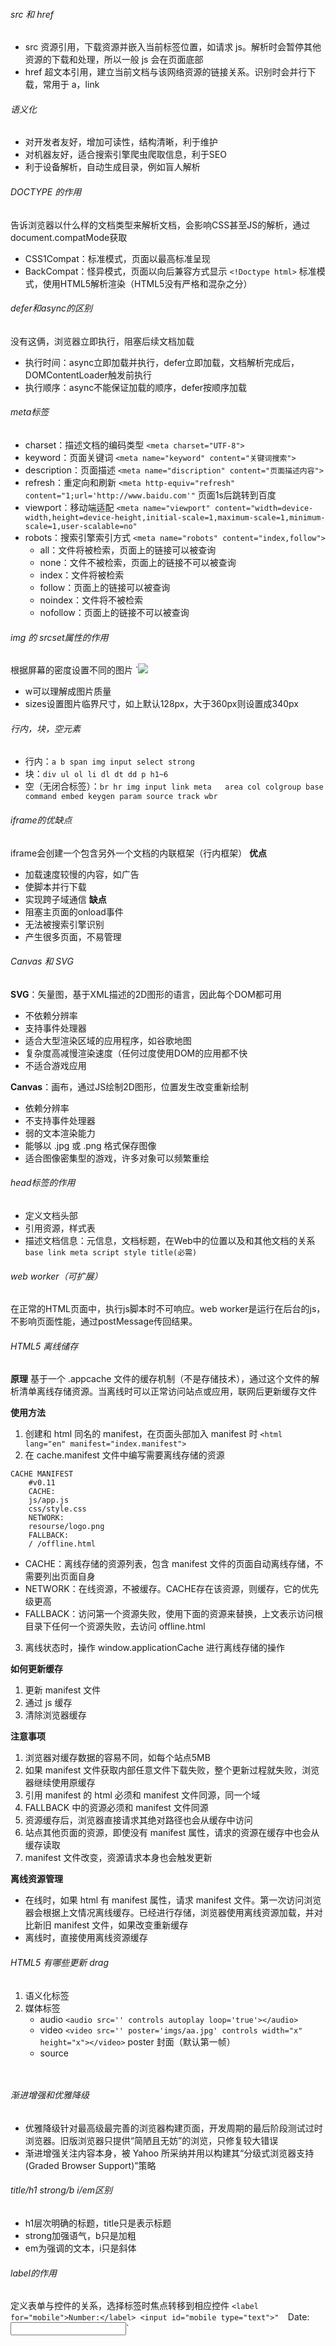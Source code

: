 ###### src 和 href
- src 资源引用，下载资源并嵌入当前标签位置，如请求 js。解析时会暂停其他资源的下载和处理，所以一般 js 会在页面底部
- href 超文本引用，建立当前文档与该网络资源的链接关系。识别时会并行下载，常用于 a，link

###### 语义化
- 对开发者友好，增加可读性，结构清晰，利于维护
- 对机器友好，适合搜索引擎爬虫爬取信息，利于SEO
- 利于设备解析，自动生成目录，例如盲人解析

###### DOCTYPE 的作用
告诉浏览器以什么样的文档类型来解析文档，会影响CSS甚至JS的解析，通过document.compatMode获取
- CSS1Compat：标准模式，页面以最高标准呈现
- BackCompat：怪异模式，页面以向后兼容方式显示
`<!Doctype html>` 标准模式，使用HTML5解析渲染（HTML5没有严格和混杂之分）

###### defer和async的区别
没有这俩，浏览器立即执行，阻塞后续文档加载
- 执行时间：async立即加载并执行，defer立即加载，文档解析完成后，DOMContentLoader触发前执行
- 执行顺序：async不能保证加载的顺序，defer按顺序加载

###### meta标签
- charset：描述文档的编码类型 `<meta charset="UTF-8">`
- keyword：页面关键词 `<meta name="keyword" content="关键词搜索">`
- description：页面描述 `<meta name="discription" content="页面描述内容">`
- refresh：重定向和刷新
`<meta http-equiv="refresh" content="1;url='http://www.baidu.com'"`  页面1s后跳转到百度
- viewport：移动端适配
`<meta name="viewport" content="width=device-width,height=device-height,initial-scale=1,maximum-scale=1,minimum-scale=1,user-scalable=no"`
- robots：搜索引擎索引方式 `<meta name="robots" content="index,follow">`
	- all：文件将被检索，页面上的链接可以被查询
	- none：文件不被检索，页面上的链接不可以被查询
	- index：文件将被检索
	- follow：页面上的链接可以被查询
	- noindex：文件将不被检索
	- nofollow：页面上的链接不可以被查询



###### img 的 srcset属性的作用
根据屏幕的密度设置不同的图片
`<img src="image-128.png" srcset="image-128.png 128w, image-256.png 256w, image-512.png 512w" sizes="(max-width: 360px) 340px, 128px" />
- w可以理解成图片质量
- sizes设置图片临界尺寸，如上默认128px，大于360px则设置成340px

###### 行内，块，空元素
- 行内：`a b span img input select strong`
- 块：`div ul ol li dl dt dd p h1~6`
- 空（无闭合标签）：`br hr img input link meta   area col colgroup base command embed keygen param source track wbr`

###### iframe的优缺点
iframe会创建一个包含另外一个文档的内联框架（行内框架）
**优点**
- 加载速度较慢的内容，如广告
- 使脚本并行下载
- 实现跨子域通信
**缺点**
- 阻塞主页面的onload事件
- 无法被搜索引擎识别
- 产生很多页面，不易管理

###### Canvas 和 SVG
**SVG**：矢量图，基于XML描述的2D图形的语言，因此每个DOM都可用
- 不依赖分辨率
- 支持事件处理器
- 适合大型渲染区域的应用程序，如谷歌地图
- 复杂度高减慢渲染速度（任何过度使用DOM的应用都不快
- 不适合游戏应用

**Canvas**：画布，通过JS绘制2D图形，位置发生改变重新绘制
- 依赖分辨率
- 不支持事件处理器
- 弱的文本渲染能力
- 能够以 .jpg 或 .png 格式保存图像
- 适合图像密集型的游戏，许多对象可以频繁重绘

###### head标签的作用
- 定义文档头部
- 引用资源，样式表
- 描述文档信息：元信息，文档标题，在Web中的位置以及和其他文档的关系
`base link meta script style title(必需)`

###### web worker（可扩展）
在正常的HTML页面中，执行js脚本时不可响应。web worker是运行在后台的js，不影响页面性能，通过postMessage传回结果。

###### HTML5 离线储存
**原理**
基于一个 .appcache 文件的缓存机制（不是存储技术），通过这个文件的解析清单离线存储资源。当离线时可以正常访问站点或应用，联网后更新缓存文件

**使用方法**
1. 创建和 html 同名的 manifest，在页面头部加入 manifest 时 `<html lang="en" manifest="index.manifest">`
2. 在 cache.manifest 文件中编写需要离线存储的资源
```
CACHE MANIFEST
    #v0.11
    CACHE:
    js/app.js
    css/style.css
    NETWORK:
    resourse/logo.png
    FALLBACK:
    / /offline.html
```
- CACHE：离线存储的资源列表，包含 manifest 文件的页面自动离线存储，不需要列出页面自身
- NETWORK：在线资源，不被缓存。CACHE存在该资源，则缓存，它的优先级更高
- FALLBACK：访问第一个资源失败，使用下面的资源来替换，上文表示访问根目录下任何一个资源失败，去访问 offline.html
3. 离线状态时，操作 window.applicationCache 进行离线存储的操作

**如何更新缓存**
1. 更新 manifest 文件
2. 通过 js 缓存
3. 清除浏览器缓存

**注意事项**
1. 浏览器对缓存数据的容易不同，如每个站点5MB
2. 如果 manifest 文件获取内部任意文件下载失败，整个更新过程就失败，浏览器继续使用原缓存
3. 引用 manifest 的 html 必须和 manifest 文件同源，同一个域
4. FALLBACK 中的资源必须和 manifest 文件同源
5. 资源缓存后，浏览器直接请求其绝对路径也会从缓存中访问
6. 站点其他页面的资源，即使没有 manifest 属性，请求的资源在缓存中也会从缓存读取
7. manifest 文件改变，资源请求本身也会触发更新

**离线资源管理**
- 在线时，如果 html 有 manifest 属性，请求 manifest 文件。第一次访问浏览器会根据上文情况离线缓存。已经进行存储，浏览器使用离线资源加载，并对比新旧 manifest 文件，如果改变重新缓存
- 离线时，直接使用离线资源缓存

###### HTML5 有哪些更新 drag
1. 语义化标签
2. 媒体标签
	- audio `<audio src='' controls autoplay loop='true'></audio>`
	- video `<video src='' poster='imgs/aa.jpg' controls width="x" height="x"></video>` poster 封面（默认第一帧）
	- source 
```js
	
```



###### 渐进增强和优雅降级
- 优雅降级针对最高级最完善的浏览器构建页面，开发周期的最后阶段测试过时浏览器。旧版浏览器只提供“简陋且无妨”的浏览，只修复较大错误
- 渐进增强关注内容本身，被 Yahoo 所采纳并用以构建其“分级式浏览器支持 (Graded Browser Support)”策略
###### title/h1 strong/b i/em区别
- h1层次明确的标题，title只是表示标题
- strong加强语气，b只是加粗
- em为强调的文本，i只是斜体
###### label的作用
定义表单与控件的关系，选择标签时焦点转移到相应控件
`<label for="mobile">Number:</label> <input id="mobile type="text">" 
`<label>Date:<input type="text"></label>`